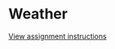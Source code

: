 Weather
========

[View assignment instructions](http://creativecomputing-s16.github.io/2015/04/05/tools.html)
